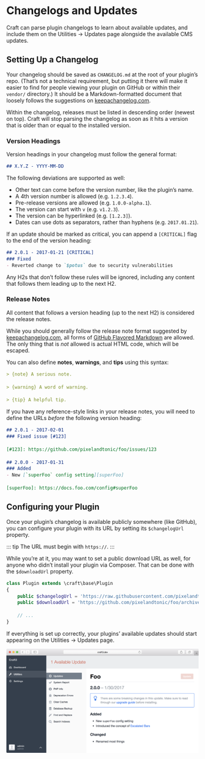 # Changelogs and Updates

Craft can parse plugin changelogs to learn about available updates, and include them on the Utilities → Updates page alongside the available CMS updates.

## Setting Up a Changelog

Your changelog should be saved as `CHANGELOG.md` at the root of your plugin’s repo. (That’s not a technical requirement, but putting it there will make it easier to find for people viewing your plugin on GitHub or within their `vendor/` directory.) It should be a Markdown-formatted document that loosely follows the suggestions on [keepachangelog.com].

Within the changelog, releases must be listed in descending order (newest on top). Craft will stop parsing the changelog as soon as it hits a version that is older than or equal to the installed version.

### Version Headings

Version headings in your changelog must follow the general format:

```markdown
## X.Y.Z - YYYY-MM-DD
```

The following deviations are supported as well:

- Other text can come before the version number, like the plugin’s name.
- A 4th version number is allowed (e.g. `1.2.3.4`).
- Pre-release versions are allowed (e.g. `1.0.0-alpha.1`).
- The version can start with `v` (e.g. `v1.2.3`).
- The version can be hyperlinked (e.g. `[1.2.3]`).
- Dates can use dots as separators, rather than hyphens (e.g. `2017.01.21`).

If an update should be marked as critical, you can append a `[CRITICAL]` flag to the end of the version heading:

```markdown
## 2.0.1 - 2017-01-21 [CRITICAL]
### Fixed
- Reverted change to `$potus` due to security vulnerabilities
```

Any H2s that don’t follow these rules will be ignored, including any content that follows them leading up to the next H2.

### Release Notes

All content that follows a version heading (up to the next H2) is considered the release notes.

While you should generally follow the release note format suggested by [keepachangelog.com], all forms of [GitHub Flavored Markdown] are allowed. The only thing that is *not* allowed is actual HTML code, which will be escaped.

You can also define **notes**, **warnings**, and **tips** using this syntax:

```markdown
> {note} A serious note.

> {warning} A word of warning.

> {tip} A helpful tip.
```

If you have any reference-style links in your release notes, you will need to define the URLs *before* the following version heading:

```markdown
## 2.0.1 - 2017-02-01
### Fixed issue [#123]

[#123]: https://github.com/pixelandtonic/foo/issues/123

## 2.0.0 - 2017-01-31
### Added
- New [`superFoo` config setting][superFoo]

[superFoo]: https://docs.foo.com/config#superFoo
```

## Configuring your Plugin

Once your plugin’s changelog is available publicly somewhere (like GitHub), you can configure your plugin with its URL by setting its `$changelogUrl` property.

::: tip
The URL must begin with `https://`.
:::

While you’re at it, you may want to set a public download URL as well, for anyone who didn’t install your plugin via Composer. That can be done with the `$downloadUrl` property.

```php
class Plugin extends \craft\base\Plugin
{
    public $changelogUrl = 'https://raw.githubusercontent.com/pixelandtonic/foo/master/CHANGELOG.md';
    public $downloadUrl = 'https://github.com/pixelandtonic/foo/archive/master.zip';

    // ...
}
```

If everything is set up correctly, your plugins’ available updates should start appearing on the Utilities → Updates page.

<img src="assets/plugin-update.png" width="1060" alt="The Utilities → Updates page in Craft’s Control Panel, with an available update for the “Foo” plugin.">


[keepachangelog.com]: http://keepachangelog.com/
[GitHub Flavored Markdown]: https://guides.github.com/features/mastering-markdown/#GitHub-flavored-markdown
